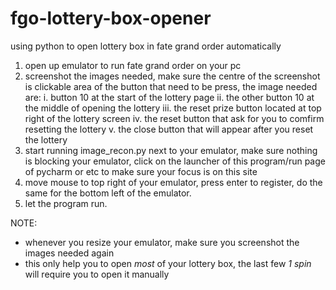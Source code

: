 # fgo-lottery-box-opener
using python to open lottery box in fate grand order automatically


1. open up emulator to run fate grand order on your pc
2. screenshot the images needed, make sure the centre of the screenshot is clickable area of the button that need to be press, the image needed are:
i. button 10 at the start of the lottery page
ii. the other button 10 at the middle of opening the lottery
iii. the reset prize button located at top right of the lottery screen
iv. the reset button that ask for you to comfirm resetting the lottery
v. the close button that will appear after you reset the lottery
3. start running image_recon.py next to your emulator, make sure nothing is blocking your emulator, click on the launcher of this program/run page of pycharm or etc  to make sure your focus is on this site
4. move mouse to top right of your emulator, press enter to register, do the same for the bottom left of the emulator.
5. let the program run.


NOTE:
- whenever you resize your emulator, make sure you screenshot the images needed again
- this only help you to open *most* of your lottery box, the last few *1 spin* will require you to open it manually
